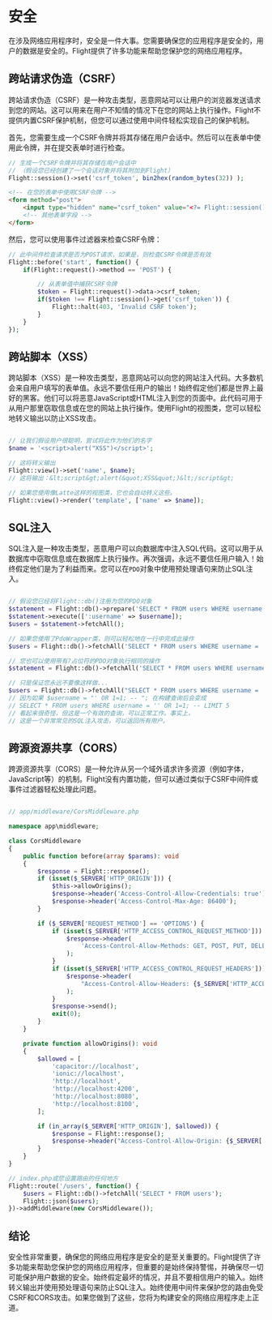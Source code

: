 # 安全

在涉及网络应用程序时，安全是一件大事。您需要确保您的应用程序是安全的，用户的数据是安全的。Flight提供了许多功能来帮助您保护您的网络应用程序。

## 跨站请求伪造（CSRF）

跨站请求伪造（CSRF）是一种攻击类型，恶意网站可以让用户的浏览器发送请求到您的网站。这可以用来在用户不知情的情况下在您的网站上执行操作。Flight不提供内置CSRF保护机制，但您可以通过使用中间件轻松实现自己的保护机制。

首先，您需要生成一个CSRF令牌并将其存储在用户会话中。然后可以在表单中使用此令牌，并在提交表单时进行检查。

```php
// 生成一个CSRF令牌并将其存储在用户会话中
// （假设您已经创建了一个会话对象并将其附加到Flight）
Flight::session()->set('csrf_token', bin2hex(random_bytes(32)) );
```

```html
<!-- 在您的表单中使用CSRF令牌 -->
<form method="post">
	<input type="hidden" name="csrf_token" value="<?= Flight::session()->get('csrf_token') ?>">
	<!-- 其他表单字段 -->
</form>
```

然后，您可以使用事件过滤器来检查CSRF令牌：

```php
// 此中间件检查请求是否为POST请求，如果是，则检查CSRF令牌是否有效
Flight::before('start', function() {
	if(Flight::request()->method == 'POST') {

		// 从表单值中捕获CSRF令牌
		$token = Flight::request()->data->csrf_token;
		if($token !== Flight::session()->get('csrf_token')) {
			Flight::halt(403, 'Invalid CSRF token');
		}
	}
});
```

## 跨站脚本（XSS）

跨站脚本（XSS）是一种攻击类型，恶意网站可以向您的网站注入代码。大多数机会来自用户填写的表单值。永远不要信任用户的输出！始终假定他们都是世界上最好的黑客。他们可以将恶意JavaScript或HTML注入到您的页面中。此代码可用于从用户那里窃取信息或在您的网站上执行操作。使用Flight的视图类，您可以轻松地转义输出以防止XSS攻击。

```php

// 让我们假设用户很聪明，尝试将此作为他们的名字
$name = '<script>alert("XSS")</script>';

// 这将转义输出
Flight::view()->set('name', $name);
// 这将输出：&lt;script&gt;alert(&quot;XSS&quot;)&lt;/script&gt;

// 如果您使用像Latte这样的视图类，它也会自动转义这些。
Flight::view()->render('template', ['name' => $name]);
```

## SQL注入

SQL注入是一种攻击类型，恶意用户可以向数据库中注入SQL代码。这可以用于从数据库中窃取信息或在数据库上执行操作。再次强调，永远不要信任用户输入！始终假定他们是为了利益而来。您可以在`PDO`对象中使用预处理语句来防止SQL注入。

```php

// 假设您已经将Flight::db()注册为您的PDO对象
$statement = Flight::db()->prepare('SELECT * FROM users WHERE username = :username');
$statement->execute([':username' => $username]);
$users = $statement->fetchAll();

// 如果您使用了PdoWrapper类，则可以轻松地在一行中完成此操作
$users = Flight::db()->fetchAll('SELECT * FROM users WHERE username = :username', [ 'username' => $username ]);

// 您也可以使用带有?占位符的PDO对象执行相同的操作
$statement = Flight::db()->fetchAll('SELECT * FROM users WHERE username = ?', [ $username ]);

// 只是保证您永远不要像这样做...
$users = Flight::db()->fetchAll("SELECT * FROM users WHERE username = '{$username}' LIMIT 5");
// 因为如果 $username = "' OR 1=1; -- "; 在构建查询后会变成
// SELECT * FROM users WHERE username = '' OR 1=1; -- LIMIT 5
// 看起来很奇怪，但这是一个有效的查询，可以正常工作。事实上，
// 这是一个非常常见的SQL注入攻击，可以返回所有用户。
```

## 跨源资源共享（CORS）

跨源资源共享（CORS）是一种允许从另一个域外请求许多资源（例如字体，JavaScript等）的机制。Flight没有内置功能，但可以通过类似于CSRF中间件或事件过滤器轻松处理此问题。

```php

// app/middleware/CorsMiddleware.php

namespace app\middleware;

class CorsMiddleware
{
	public function before(array $params): void
	{
		$response = Flight::response();
		if (isset($_SERVER['HTTP_ORIGIN'])) {
			$this->allowOrigins();
			$response->header('Access-Control-Allow-Credentials: true');
			$response->header('Access-Control-Max-Age: 86400');
		}

		if ($_SERVER['REQUEST_METHOD'] == 'OPTIONS') {
			if (isset($_SERVER['HTTP_ACCESS_CONTROL_REQUEST_METHOD'])) {
				$response->header(
					'Access-Control-Allow-Methods: GET, POST, PUT, DELETE, PATCH, OPTIONS'
				);
			}
			if (isset($_SERVER['HTTP_ACCESS_CONTROL_REQUEST_HEADERS'])) {
				$response->header(
					"Access-Control-Allow-Headers: {$_SERVER['HTTP_ACCESS_CONTROL_REQUEST_HEADERS']}"
				);
			}
			$response->send();
			exit(0);
		}
	}

	private function allowOrigins(): void
	{
		$allowed = [
			'capacitor://localhost',
			'ionic://localhost',
			'http://localhost',
			'http://localhost:4200',
			'http://localhost:8080',
			'http://localhost:8100',
		];

		if (in_array($_SERVER['HTTP_ORIGIN'], $allowed)) {
			$response = Flight::response();
			$response->header("Access-Control-Allow-Origin: {$_SERVER['HTTP_ORIGIN']}");
		}
	}
}

// index.php或您设置路由的任何地方
Flight::route('/users', function() {
	$users = Flight::db()->fetchAll('SELECT * FROM users');
	Flight::json($users);
})->addMiddleware(new CorsMiddleware());
```

## 结论

安全性非常重要，确保您的网络应用程序是安全的是至关重要的。Flight提供了许多功能来帮助您保护您的网络应用程序，但重要的是始终保持警惕，并确保尽一切可能保护用户数据的安全。始终假定最坏的情况，并且不要相信用户的输入。始终转义输出并使用预处理语句来防止SQL注入。始终使用中间件来保护您的路由免受CSRF和CORS攻击。如果您做到了这些，您将为构建安全的网络应用程序走上正道。